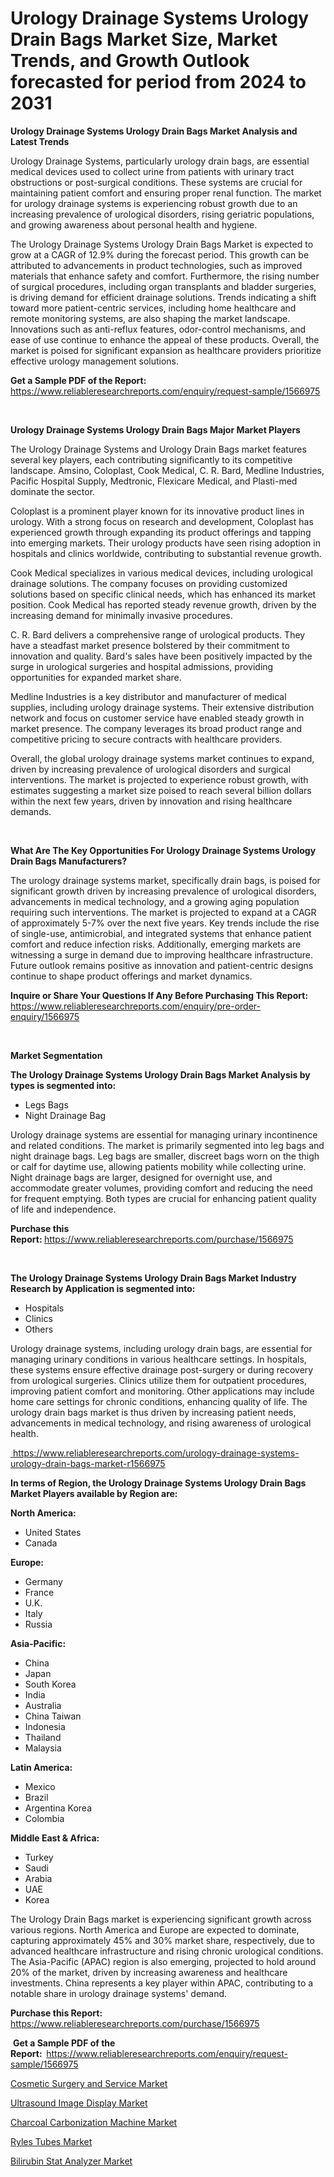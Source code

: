 <p><h1>Urology Drainage Systems Urology Drain Bags Market Size, Market Trends, and Growth Outlook forecasted for period from 2024 to 2031</h1></p><p><strong>Urology Drainage Systems Urology Drain Bags Market Analysis and Latest Trends</strong></p>
<p><p>Urology Drainage Systems, particularly urology drain bags, are essential medical devices used to collect urine from patients with urinary tract obstructions or post-surgical conditions. These systems are crucial for maintaining patient comfort and ensuring proper renal function. The market for urology drainage systems is experiencing robust growth due to an increasing prevalence of urological disorders, rising geriatric populations, and growing awareness about personal health and hygiene.</p><p>The Urology Drainage Systems Urology Drain Bags Market is expected to grow at a CAGR of 12.9% during the forecast period. This growth can be attributed to advancements in product technologies, such as improved materials that enhance safety and comfort. Furthermore, the rising number of surgical procedures, including organ transplants and bladder surgeries, is driving demand for efficient drainage solutions. Trends indicating a shift toward more patient-centric services, including home healthcare and remote monitoring systems, are also shaping the market landscape. Innovations such as anti-reflux features, odor-control mechanisms, and ease of use continue to enhance the appeal of these products. Overall, the market is poised for significant expansion as healthcare providers prioritize effective urology management solutions.</p></p>
<p><strong>Get a Sample PDF of the Report:&nbsp;</strong> <a href="https://www.reliableresearchreports.com/enquiry/request-sample/1566975?utm_campaign=5&utm_medium=2&utm_source=Github&utm_content=ia&utm_term=07122024&utm_id=urology-drainage-systems-urology-drain-bags">https://www.reliableresearchreports.com/enquiry/request-sample/1566975</a></p>
<p>&nbsp;</p>
<p><strong>Urology Drainage Systems Urology Drain Bags Major Market Players</strong></p>
<p><p>The Urology Drainage Systems and Urology Drain Bags market features several key players, each contributing significantly to its competitive landscape. Amsino, Coloplast, Cook Medical, C. R. Bard, Medline Industries, Pacific Hospital Supply, Medtronic, Flexicare Medical, and Plasti-med dominate the sector.</p><p>Coloplast is a prominent player known for its innovative product lines in urology. With a strong focus on research and development, Coloplast has experienced growth through expanding its product offerings and tapping into emerging markets. Their urology products have seen rising adoption in hospitals and clinics worldwide, contributing to substantial revenue growth.</p><p>Cook Medical specializes in various medical devices, including urological drainage solutions. The company focuses on providing customized solutions based on specific clinical needs, which has enhanced its market position. Cook Medical has reported steady revenue growth, driven by the increasing demand for minimally invasive procedures.</p><p>C. R. Bard delivers a comprehensive range of urological products. They have a steadfast market presence bolstered by their commitment to innovation and quality. Bard's sales have been positively impacted by the surge in urological surgeries and hospital admissions, providing opportunities for expanded market share.</p><p>Medline Industries is a key distributor and manufacturer of medical supplies, including urology drainage systems. Their extensive distribution network and focus on customer service have enabled steady growth in market presence. The company leverages its broad product range and competitive pricing to secure contracts with healthcare providers.</p><p>Overall, the global urology drainage systems market continues to expand, driven by increasing prevalence of urological disorders and surgical interventions. The market is projected to experience robust growth, with estimates suggesting a market size poised to reach several billion dollars within the next few years, driven by innovation and rising healthcare demands.</p></p>
<p>&nbsp;</p>
<p><strong>What Are The Key Opportunities For Urology Drainage Systems Urology Drain Bags Manufacturers?</strong></p>
<p><p>The urology drainage systems market, specifically drain bags, is poised for significant growth driven by increasing prevalence of urological disorders, advancements in medical technology, and a growing aging population requiring such interventions. The market is projected to expand at a CAGR of approximately 5-7% over the next five years. Key trends include the rise of single-use, antimicrobial, and integrated systems that enhance patient comfort and reduce infection risks. Additionally, emerging markets are witnessing a surge in demand due to improving healthcare infrastructure. Future outlook remains positive as innovation and patient-centric designs continue to shape product offerings and market dynamics.</p></p>
<p><strong>Inquire or Share Your Questions If Any Before Purchasing This Report:</strong> <a href="https://www.reliableresearchreports.com/enquiry/pre-order-enquiry/1566975?utm_campaign=5&utm_medium=2&utm_source=Github&utm_content=ia&utm_term=07122024&utm_id=urology-drainage-systems-urology-drain-bags">https://www.reliableresearchreports.com/enquiry/pre-order-enquiry/1566975</a></p>
<p>&nbsp;</p>
<p><strong>Market Segmentation</strong></p>
<p><strong>The Urology Drainage Systems Urology Drain Bags Market Analysis by types is segmented into:</strong></p>
<p><ul><li>Legs Bags</li><li>Night Drainage Bag</li></ul></p>
<p><p>Urology drainage systems are essential for managing urinary incontinence and related conditions. The market is primarily segmented into leg bags and night drainage bags. Leg bags are smaller, discreet bags worn on the thigh or calf for daytime use, allowing patients mobility while collecting urine. Night drainage bags are larger, designed for overnight use, and accommodate greater volumes, providing comfort and reducing the need for frequent emptying. Both types are crucial for enhancing patient quality of life and independence.</p></p>
<p><strong>Purchase this Report:&nbsp;</strong><a href="https://www.reliableresearchreports.com/purchase/1566975?utm_campaign=5&utm_medium=2&utm_source=Github&utm_content=ia&utm_term=07122024&utm_id=urology-drainage-systems-urology-drain-bags">https://www.reliableresearchreports.com/purchase/1566975</a></p>
<p>&nbsp;</p>
<p><strong>The Urology Drainage Systems Urology Drain Bags Market Industry Research by Application is segmented into:</strong></p>
<p><ul><li>Hospitals</li><li>Clinics</li><li>Others</li></ul></p>
<p><p>Urology drainage systems, including urology drain bags, are essential for managing urinary conditions in various healthcare settings. In hospitals, these systems ensure effective drainage post-surgery or during recovery from urological surgeries. Clinics utilize them for outpatient procedures, improving patient comfort and monitoring. Other applications may include home care settings for chronic conditions, enhancing quality of life. The urology drain bags market is thus driven by increasing patient needs, advancements in medical technology, and rising awareness of urological health.</p></p>
<p><a href="https://www.reliableresearchreports.com/urology-drainage-systems-urology-drain-bags-market-r1566975?utm_campaign=5&utm_medium=2&utm_source=Github&utm_content=ia&utm_term=07122024&utm_id=urology-drainage-systems-urology-drain-bags">&nbsp;https://www.reliableresearchreports.com/urology-drainage-systems-urology-drain-bags-market-r1566975</a></p>
<p><strong>In terms of Region, the Urology Drainage Systems Urology Drain Bags Market Players available by Region are:</strong></p>
<p>
    <p> <strong> North America: </strong>
        <ul>
            <li>United States</li>
            <li>Canada</li>
        </ul>
        </p> 
    <p> <strong> Europe: </strong>
        <ul>
            <li>Germany</li>
            <li>France</li>
            <li>U.K.</li>
            <li>Italy</li>
            <li>Russia</li>
        </ul>
        </p> 
    <p> <strong> Asia-Pacific: </strong>
        <ul>
            <li>China</li>
            <li>Japan</li>
            <li>South Korea</li>
            <li>India</li>
            <li>Australia</li>
            <li>China Taiwan</li>
            <li>Indonesia</li>
            <li>Thailand</li>
            <li>Malaysia</li>
        </ul>
        </p> 
    <p> <strong> Latin America: </strong>
        <ul>
            <li>Mexico</li>
            <li>Brazil</li>
            <li>Argentina Korea</li>
            <li>Colombia</li>
        </ul>
        </p> 
    <p> <strong> Middle East & Africa: </strong>
        <ul>
            <li>Turkey</li>
            <li>Saudi</li>
            <li>Arabia</li>
            <li>UAE</li>
            <li>Korea</li>
        </ul>
    </p>
    </p>
<p><p>The Urology Drain Bags market is experiencing significant growth across various regions. North America and Europe are expected to dominate, capturing approximately 45% and 30% market share, respectively, due to advanced healthcare infrastructure and rising chronic urological conditions. The Asia-Pacific (APAC) region is also emerging, projected to hold around 20% of the market, driven by increasing awareness and healthcare investments. China represents a key player within APAC, contributing to a notable share in urology drainage systems' demand.</p></p>
<p><strong>Purchase this Report: </strong><a href="https://www.reliableresearchreports.com/purchase/1566975?utm_campaign=5&utm_medium=2&utm_source=Github&utm_content=ia&utm_term=07122024&utm_id=urology-drainage-systems-urology-drain-bags">https://www.reliableresearchreports.com/purchase/1566975</a></p>
<p>&nbsp;<strong>Get a Sample PDF of the Report:&nbsp;&nbsp;</strong><a href="https://www.reliableresearchreports.com/enquiry/request-sample/1566975?utm_campaign=5&utm_medium=2&utm_source=Github&utm_content=ia&utm_term=07122024&utm_id=urology-drainage-systems-urology-drain-bags">https://www.reliableresearchreports.com/enquiry/request-sample/1566975</a></p>
<p><strong></strong></p>
<p><p><a href="https://github.com/NarcisoFerry/Market-Research-Report-List-1/blob/main/cosmetic-surgery-and-service-market.md?utm_campaign=5&utm_medium=2&utm_source=Github&utm_content=ia&utm_term=07122024&utm_id=urology-drainage-systems-urology-drain-bags">Cosmetic Surgery and Service Market</a></p><p><a href="https://www.linkedin.com/pulse/examining-ultrasound-image-display-market-analyzing-competitors-4qg7c?utm_campaign=5&utm_medium=2&utm_source=Github&utm_content=ia&utm_term=07122024&utm_id=urology-drainage-systems-urology-drain-bags">Ultrasound Image Display Market</a></p><p><a href="https://issuu.com/reportprime-2/docs/charcoal-carbonization-machine-market-size-2030.pp?utm_campaign=5&utm_medium=2&utm_source=Github&utm_content=ia&utm_term=07122024&utm_id=urology-drainage-systems-urology-drain-bags">Charcoal Carbonization Machine Market</a></p><p><a href="https://issuu.com/reportprime-2/docs/ryles-tubes-market-size-2030.pptx?utm_campaign=5&utm_medium=2&utm_source=Github&utm_content=ia&utm_term=07122024&utm_id=urology-drainage-systems-urology-drain-bags">Ryles Tubes Market</a></p><p><a href="https://www.linkedin.com/pulse/navigating-bilirubin-stat-analyzer-market-size-trends-revenue-2vgrc?utm_campaign=5&utm_medium=2&utm_source=Github&utm_content=ia&utm_term=07122024&utm_id=urology-drainage-systems-urology-drain-bags">Bilirubin Stat Analyzer Market</a></p></p>